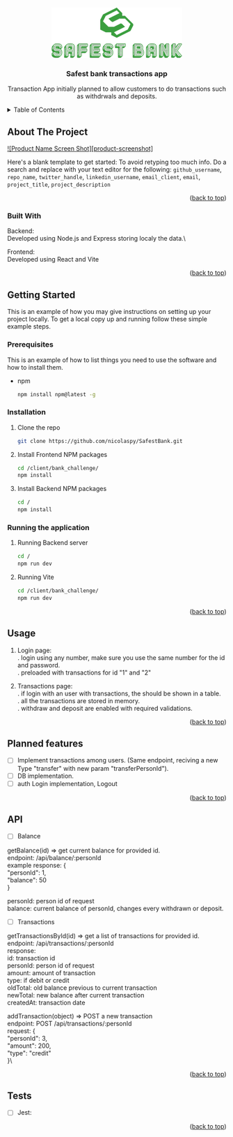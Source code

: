 <!-- Improved compatibility of back to top link: See: https://github.com/othneildrew/Best-README-Template/pull/73 -->
<a name="readme-top"></a>

<!-- PROJECT LOGO -->
<br />
<div align="center">
  <a href="https://github.com/nicolaspy/SafestBank">
    <img src="/client/bank_challenge/src/shared/images/safestBank.png" alt="Logo">
  </a>

<h3 align="center">Safest bank transactions app</h3>

  <p align="center">
    Transaction App initially planned to allow customers to do transactions such as withdrwals and deposits.
    <br />
  </p>
</div>



<!-- TABLE OF CONTENTS -->
<details>
  <summary>Table of Contents</summary>
  <ol>
    <li>
      <a href="#about-the-project">About The Project</a>
      <ul>
        <li><a href="#built-with">Built With</a></li>
      </ul>
    </li>
    <li>
      <a href="#getting-started">Getting Started</a>
      <ul>
        <li><a href="#prerequisites">Prerequisites</a></li>
        <li><a href="#installation">Installation</a></li>
      </ul>
    </li>
    <li><a href="#usage">Usage</a></li>
    <li><a href="#roadmap">Roadmap</a></li>
    <li><a href="#contributing">Contributing</a></li>
    <li><a href="#license">License</a></li>
    <li><a href="#contact">Contact</a></li>
    <li><a href="#acknowledgments">Acknowledgments</a></li>
  </ol>
</details>



<!-- ABOUT THE PROJECT -->
## About The Project

[![Product Name Screen Shot][product-screenshot]](https://example.com)

Here's a blank template to get started: To avoid retyping too much info. Do a search and replace with your text editor for the following: `github_username`, `repo_name`, `twitter_handle`, `linkedin_username`, `email_client`, `email`, `project_title`, `project_description`

<p align="right">(<a href="#readme-top">back to top</a>)</p>



### Built With

Backend:\
Developed using Node.js and Express storing localy the data.\


Frontend:\
Developed using React and Vite

<p align="right">(<a href="#readme-top">back to top</a>)</p>



<!-- GETTING STARTED -->
## Getting Started

This is an example of how you may give instructions on setting up your project locally.
To get a local copy up and running follow these simple example steps.

### Prerequisites

This is an example of how to list things you need to use the software and how to install them.
* npm
  ```sh
  npm install npm@latest -g
  ```

### Installation

1. Clone the repo
   ```sh
   git clone https://github.com/nicolaspy/SafestBank.git
   ```
3. Install Frontend NPM packages
   ```sh
   cd /client/bank_challenge/
   npm install
   ```
4. Install Backend NPM packages
   ```sh
   cd /
   npm install
   ```
   
### Running the application

1. Running Backend server
   ```sh
   cd /
   npm run dev
   ```
2. Running Vite
   ```sh
   cd /client/bank_challenge/
   npm run dev
   ```

<p align="right">(<a href="#readme-top">back to top</a>)</p>



<!-- USAGE EXAMPLES -->
## Usage

1. Login page:\
. login using any number, make sure you use the same number for the id and password.\
. preloaded with transactions for id "1" and "2"

2. Transactions page:\
. if login with an user with transactions, the should be shown in a table.\
. all the transactions are stored in memory.\
. withdraw and deposit are enabled with required validations.

<p align="right">(<a href="#readme-top">back to top</a>)</p>



<!-- Planned features -->
## Planned features

- [ ] Implement transactions among users. (Same endpoint, reciving a new Type "transfer" with new param "transferPersonId").
- [ ] DB implementation.
- [ ] auth Login implementation, Logout

<p align="right">(<a href="#readme-top">back to top</a>)</p>

<!-- API -->
## API

- [ ] Balance

getBalance(id) => get current balance for provided id.\
endpoint: /api/balance/:personId\
example response: {\
    "personId": 1,\
    "balance": 50\
}

personId: person id of request\
balance: current balance of personId, changes every withdrawn or deposit.

- [ ] Transactions

getTransactionsById(id) => get a list of transactions for provided id.\
endpoint: /api/transactions/:personId\
  response:\
  id: transaction id\
  personId: person id of request\
  amount: amount of transaction\
  type: if debit or credit\
  oldTotal: old balance previous to current transaction\
  newTotal: new balance after current transaction\
  createdAt: transaction date


addTransaction(object) => POST a new transaction\
endpoint: POST /api/transactions/:personId\
  request: {\
      "personId": 3,\
      "amount": 200,\
      "type": "credit"\
  }\

<p align="right">(<a href="#readme-top">back to top</a>)</p>


<!-- Tests -->
## Tests

- [ ] Jest:


<p align="right">(<a href="#readme-top">back to top</a>)</p>